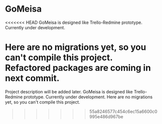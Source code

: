 # GoMeisa

<<<<<<< HEAD
GoMeisa is designed like Trello-Redmine prototype. Currently under development.
 
Here are no migrations yet, so you can't compile this project. Refactored packages are coming in next commit.
=======
Project description will be added later. 
GoMeisa is designed like Trello-Redmine prototype. Currently under development. Here are no migrations yet, so you can't compile this project.
>>>>>>> 55a8246577c454c6ec15a6600c0995e486d967be
